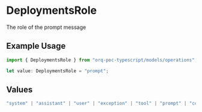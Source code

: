# DeploymentsRole

The role of the prompt message

## Example Usage

```typescript
import { DeploymentsRole } from "orq-poc-typescript/models/operations";

let value: DeploymentsRole = "prompt";
```

## Values

```typescript
"system" | "assistant" | "user" | "exception" | "tool" | "prompt" | "correction" | "expected_output"
```